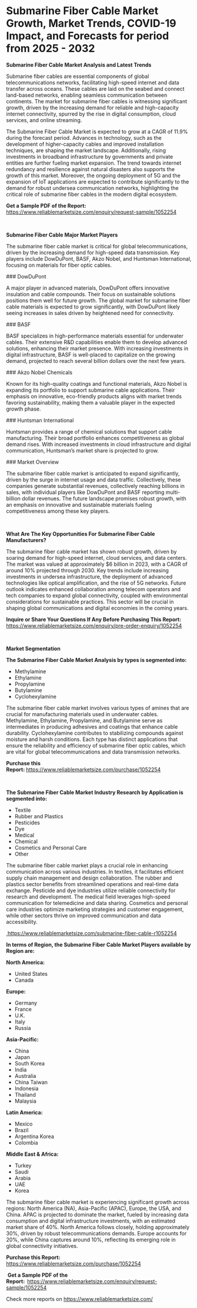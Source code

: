 <p><h1>Submarine Fiber Cable Market Growth, Market Trends, COVID-19 Impact, and Forecasts for period from 2025 - 2032</h1></p><p><strong>Submarine Fiber Cable Market Analysis and Latest Trends</strong></p>
<p><p>Submarine fiber cables are essential components of global telecommunications networks, facilitating high-speed internet and data transfer across oceans. These cables are laid on the seabed and connect land-based networks, enabling seamless communication between continents. The market for submarine fiber cables is witnessing significant growth, driven by the increasing demand for reliable and high-capacity internet connectivity, spurred by the rise in digital consumption, cloud services, and online streaming.</p><p>The Submarine Fiber Cable Market is expected to grow at a CAGR of 11.9% during the forecast period. Advances in technology, such as the development of higher-capacity cables and improved installation techniques, are shaping the market landscape. Additionally, rising investments in broadband infrastructure by governments and private entities are further fueling market expansion. The trend towards internet redundancy and resilience against natural disasters also supports the growth of this market. Moreover, the ongoing deployment of 5G and the expansion of IoT applications are expected to contribute significantly to the demand for robust undersea communication networks, highlighting the critical role of submarine fiber cables in the modern digital ecosystem.</p></p>
<p><strong>Get a Sample PDF of the Report:&nbsp;</strong> <a href="https://www.reliablemarketsize.com/enquiry/request-sample/1052254?utm_campaign=3509&utm_medium=2&utm_source=Github&utm_content=ia&utm_term=08042025&utm_id=submarine-fiber-cable">https://www.reliablemarketsize.com/enquiry/request-sample/1052254</a></p>
<p>&nbsp;</p>
<p><strong>Submarine Fiber Cable Major Market Players</strong></p>
<p><p>The submarine fiber cable market is critical for global telecommunications, driven by the increasing demand for high-speed data transmission. Key players include DowDuPont, BASF, Akzo Nobel, and Huntsman International, focusing on materials for fiber optic cables.</p><p>### DowDuPont</p><p>A major player in advanced materials, DowDuPont offers innovative insulation and cable compounds. Their focus on sustainable solutions positions them well for future growth. The global market for submarine fiber cable materials is expected to grow significantly, with DowDuPont likely seeing increases in sales driven by heightened need for connectivity.</p><p>### BASF</p><p>BASF specializes in high-performance materials essential for underwater cables. Their extensive R&D capabilities enable them to develop advanced solutions, enhancing their market presence. With increasing investments in digital infrastructure, BASF is well-placed to capitalize on the growing demand, projected to reach several billion dollars over the next few years.</p><p>### Akzo Nobel Chemicals</p><p>Known for its high-quality coatings and functional materials, Akzo Nobel is expanding its portfolio to support submarine cable applications. Their emphasis on innovative, eco-friendly products aligns with market trends favoring sustainability, making them a valuable player in the expected growth phase.</p><p>### Huntsman International</p><p>Huntsman provides a range of chemical solutions that support cable manufacturing. Their broad portfolio enhances competitiveness as global demand rises. With increased investments in cloud infrastructure and digital communication, Huntsman’s market share is projected to grow.</p><p>### Market Overview</p><p>The submarine fiber cable market is anticipated to expand significantly, driven by the surge in internet usage and data traffic. Collectively, these companies generate substantial revenues, collectively reaching billions in sales, with individual players like DowDuPont and BASF reporting multi-billion dollar revenues. The future landscape promises robust growth, with an emphasis on innovative and sustainable materials fueling competitiveness among these key players.</p></p>
<p>&nbsp;</p>
<p><strong>What Are The Key Opportunities For Submarine Fiber Cable Manufacturers?</strong></p>
<p><p>The submarine fiber cable market has shown robust growth, driven by soaring demand for high-speed internet, cloud services, and data centers. The market was valued at approximately $6 billion in 2023, with a CAGR of around 10% projected through 2030. Key trends include increasing investments in undersea infrastructure, the deployment of advanced technologies like optical amplification, and the rise of 5G networks. Future outlook indicates enhanced collaboration among telecom operators and tech companies to expand global connectivity, coupled with environmental considerations for sustainable practices. This sector will be crucial in shaping global communications and digital economies in the coming years.</p></p>
<p><strong>Inquire or Share Your Questions If Any Before Purchasing This Report:</strong> <a href="https://www.reliablemarketsize.com/enquiry/pre-order-enquiry/1052254?utm_campaign=3509&utm_medium=2&utm_source=Github&utm_content=ia&utm_term=08042025&utm_id=submarine-fiber-cable">https://www.reliablemarketsize.com/enquiry/pre-order-enquiry/1052254</a></p>
<p>&nbsp;</p>
<p><strong>Market Segmentation</strong></p>
<p><strong>The Submarine Fiber Cable Market Analysis by types is segmented into:</strong></p>
<p><ul><li>Methylamine</li><li>Ethylamine</li><li>Propylamine</li><li>Butylamine</li><li>Cyclohexylamine</li></ul></p>
<p><p>The submarine fiber cable market involves various types of amines that are crucial for manufacturing materials used in underwater cables. Methylamine, Ethylamine, Propylamine, and Butylamine serve as intermediates in producing adhesives and coatings that enhance cable durability. Cyclohexylamine contributes to stabilizing compounds against moisture and harsh conditions. Each type has distinct applications that ensure the reliability and efficiency of submarine fiber optic cables, which are vital for global telecommunications and data transmission networks.</p></p>
<p><strong>Purchase this Report:&nbsp;</strong><a href="https://www.reliablemarketsize.com/purchase/1052254?utm_campaign=3509&utm_medium=2&utm_source=Github&utm_content=ia&utm_term=08042025&utm_id=submarine-fiber-cable">https://www.reliablemarketsize.com/purchase/1052254</a></p>
<p>&nbsp;</p>
<p><strong>The Submarine Fiber Cable Market Industry Research by Application is segmented into:</strong></p>
<p><ul><li>Textile</li><li>Rubber and Plastics</li><li>Pesticides</li><li>Dye</li><li>Medical</li><li>Chemical</li><li>Cosmetics and Personal Care</li><li>Other</li></ul></p>
<p><p>The submarine fiber cable market plays a crucial role in enhancing communication across various industries. In textiles, it facilitates efficient supply chain management and design collaboration. The rubber and plastics sector benefits from streamlined operations and real-time data exchange. Pesticide and dye industries utilize reliable connectivity for research and development. The medical field leverages high-speed communication for telemedicine and data sharing. Cosmetics and personal care industries optimize marketing strategies and customer engagement, while other sectors thrive on improved communication and data accessibility.</p></p>
<p><a href="https://www.reliablemarketsize.com/submarine-fiber-cable-r1052254?utm_campaign=3509&utm_medium=2&utm_source=Github&utm_content=ia&utm_term=08042025&utm_id=submarine-fiber-cable">&nbsp;https://www.reliablemarketsize.com/submarine-fiber-cable-r1052254</a></p>
<p><strong>In terms of Region, the Submarine Fiber Cable Market Players available by Region are:</strong></p>
<p>
    <p> <strong> North America: </strong>
        <ul>
            <li>United States</li>
            <li>Canada</li>
        </ul>
        </p> 
    <p> <strong> Europe: </strong>
        <ul>
            <li>Germany</li>
            <li>France</li>
            <li>U.K.</li>
            <li>Italy</li>
            <li>Russia</li>
        </ul>
        </p> 
    <p> <strong> Asia-Pacific: </strong>
        <ul>
            <li>China</li>
            <li>Japan</li>
            <li>South Korea</li>
            <li>India</li>
            <li>Australia</li>
            <li>China Taiwan</li>
            <li>Indonesia</li>
            <li>Thailand</li>
            <li>Malaysia</li>
        </ul>
        </p> 
    <p> <strong> Latin America: </strong>
        <ul>
            <li>Mexico</li>
            <li>Brazil</li>
            <li>Argentina Korea</li>
            <li>Colombia</li>
        </ul>
        </p> 
    <p> <strong> Middle East & Africa: </strong>
        <ul>
            <li>Turkey</li>
            <li>Saudi</li>
            <li>Arabia</li>
            <li>UAE</li>
            <li>Korea</li>
        </ul>
    </p>
    </p>
<p><p>The submarine fiber cable market is experiencing significant growth across regions: North America (NA), Asia-Pacific (APAC), Europe, the USA, and China. APAC is projected to dominate the market, fueled by increasing data consumption and digital infrastructure investments, with an estimated market share of 40%. North America follows closely, holding approximately 30%, driven by robust telecommunications demands. Europe accounts for 20%, while China captures around 10%, reflecting its emerging role in global connectivity initiatives.</p></p>
<p><strong>Purchase this Report: </strong><a href="https://www.reliablemarketsize.com/purchase/1052254?utm_campaign=3509&utm_medium=2&utm_source=Github&utm_content=ia&utm_term=08042025&utm_id=submarine-fiber-cable">https://www.reliablemarketsize.com/purchase/1052254</a></p>
<p>&nbsp;<strong>Get a Sample PDF of the Report:&nbsp;&nbsp;</strong><a href="https://www.reliablemarketsize.com/enquiry/request-sample/1052254?utm_campaign=3509&utm_medium=2&utm_source=Github&utm_content=ia&utm_term=08042025&utm_id=submarine-fiber-cable">https://www.reliablemarketsize.com/enquiry/request-sample/1052254</a></p>
<p><strong></strong></p>
<p>Check more reports on <a href="https://www.reliablemarketsize.com/?utm_campaign=3509&utm_medium=2&utm_source=Github&utm_content=ia&utm_term=08042025&utm_id=submarine-fiber-cable">https://www.reliablemarketsize.com/</a></p>